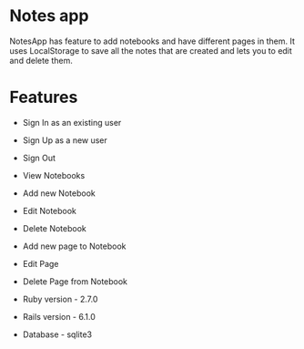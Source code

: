 # Notes app

NotesApp has feature to add notebooks and have different pages in them. It uses LocalStorage to save all the notes that are created and lets you to edit and delete them.

# Features
* Sign In as an existing user
* Sign Up as a new user
* Sign Out
* View Notebooks
* Add new Notebook
* Edit Notebook
* Delete Notebook
* Add new page to Notebook
* Edit Page
* Delete Page from Notebook


* Ruby version - 2.7.0

* Rails version - 6.1.0

* Database - sqlite3

